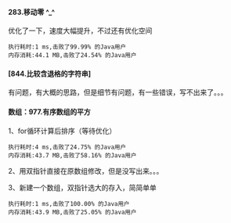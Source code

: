 #### 283.移动零  ^_^
优化了一下，速度大幅提升，不过还有优化空间

    执行耗时:1 ms,击败了99.99% 的Java用户
    内存消耗:44.1 MB,击败了24.54% 的Java用户
#### [844.比较含退格的字符串] <?-?>
有问题，有大概的思路，但是细节有问题，有一些错误，写不出来了。。。
#### 数组：977.有序数组的平方
1、for循环计算后排序（等待优化）

    执行耗时:4 ms,击败了24.75% 的Java用户
    内存消耗:43.7 MB,击败了58.16% 的Java用户
2、用双指针直接在原数组修改，但是没写出来。。。

3、新建一个数组，双指针选大的存入，简简单单
    
    执行耗时:1 ms,击败了100.00% 的Java用户
    内存消耗:43.9 MB,击败了25.05% 的Java用户